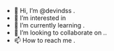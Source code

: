 - 👋 Hi, I’m @devindss .
- 👀 I’m interested in 
- 🌱 I’m currently learning .
- 💞️ I’m looking to collaborate on ..
- 📫 How to reach me .

<!---
devindss/devindss is a ✨ special ✨ repository because its `README.md` (this file) appears on your GitHub profile.
You can click the Preview link to take a look at your changes.
--->
